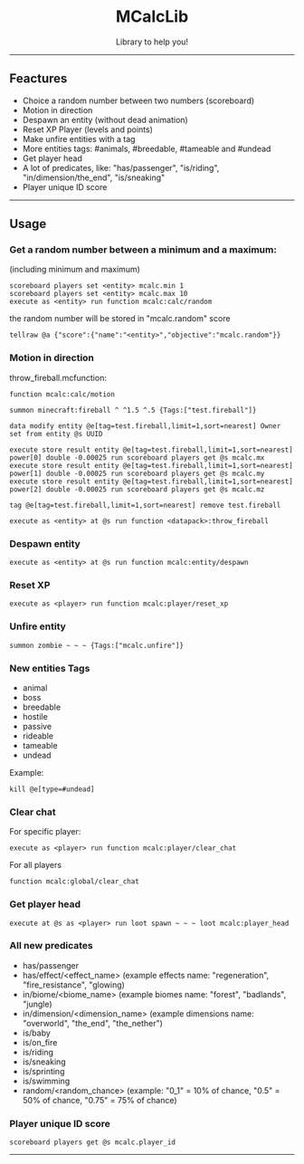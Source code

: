 <div align="center">

# MCalcLib

Library to help you!

</div>

---

## Feactures
- Choice a random number between two numbers (scoreboard)
- Motion in direction
- Despawn an entity (without dead animation)
- Reset XP Player (levels and points)
- Make unfire entities with a tag
- More entities tags: #animals, #breedable, #tameable and #undead
- Get player head
- A lot of predicates, like: "has/passenger", "is/riding", "in/dimension/the_end", "is/sneaking"
- Player unique ID score

---

## Usage

### Get a random number between a minimum and a maximum:
(including minimum and maximum)

```
scoreboard players set <entity> mcalc.min 1
scoreboard players set <entity> mcalc.max 10
execute as <entity> run function mcalc:calc/random
```

the random number will be stored in "mcalc.random" score

```
tellraw @a {"score":{"name":"<entity>","objective":"mcalc.random"}}
```

### Motion in direction
throw_fireball.mcfunction:
```
function mcalc:calc/motion

summon minecraft:fireball ^ ^1.5 ^.5 {Tags:["test.fireball"]}

data modify entity @e[tag=test.fireball,limit=1,sort=nearest] Owner set from entity @s UUID

execute store result entity @e[tag=test.fireball,limit=1,sort=nearest] power[0] double -0.00025 run scoreboard players get @s mcalc.mx
execute store result entity @e[tag=test.fireball,limit=1,sort=nearest] power[1] double -0.00025 run scoreboard players get @s mcalc.my
execute store result entity @e[tag=test.fireball,limit=1,sort=nearest] power[2] double -0.00025 run scoreboard players get @s mcalc.mz

tag @e[tag=test.fireball,limit=1,sort=nearest] remove test.fireball
```

```
execute as <entity> at @s run function <datapack>:throw_fireball
```

### Despawn entity

```
execute as <entity> at @s run function mcalc:entity/despawn
```

### Reset XP

```
execute as <player> run function mcalc:player/reset_xp
```

### Unfire entity

```
summon zombie ~ ~ ~ {Tags:["mcalc.unfire"]}
```

### New entities Tags
- animal
- boss
- breedable
- hostile
- passive
- rideable
- tameable
- undead

Example:
```
kill @e[type=#undead]
```

### Clear chat

For specific player:
```
execute as <player> run function mcalc:player/clear_chat
```

For all players
```
function mcalc:global/clear_chat
```

### Get player head
```
execute at @s as <player> run loot spawn ~ ~ ~ loot mcalc:player_head
```

### All new predicates
- has/passenger
- has/effect/<effect_name> (example effects name: "regeneration", "fire_resistance", "glowing)
- in/biome/<biome_name> (example biomes name: "forest", "badlands", "jungle)
- in/dimension/<dimension_name> (example dimensions name: "overworld", "the_end", "the_nether")
- is/baby
- is/on_fire
- is/riding
- is/sneaking
- is/sprinting
- is/swimming
- random/<random_chance> (example: "0_1" = 10% of chance, "0.5" = 50% of chance, "0.75" = 75% of chance)

### Player unique ID score
```
scoreboard players get @s mcalc.player_id
```

---